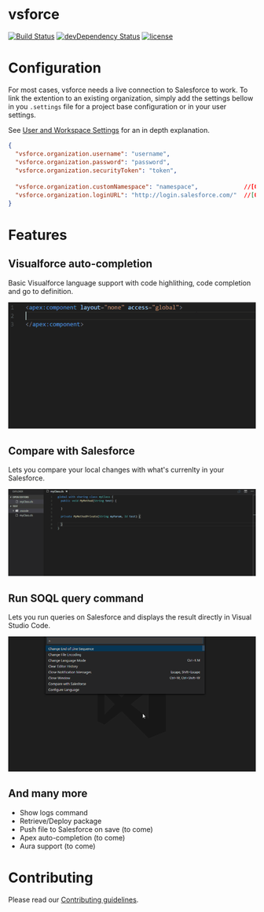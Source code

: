 # vsforce

[![Build Status](https://travis-ci.org/coveo/vsforce.svg?branch=master)](https://travis-ci.org/coveo/vsforce)
[![devDependency Status](https://david-dm.org/coveo/vsforce/dev-status.svg)](https://david-dm.org/coveo/vsforce#info=devDependencies)
[![license](https://img.shields.io/github/license/coveo/vsforce.svg)](https://github.com/coveo/vsforce/blob/master/LICENSE)

# Configuration

For most cases, vsforce needs a live connection to Salesforce to work. To link the extention to an existing organization, simply add the settings bellow in you `.settings` file for a project base configuration or in your user settings.

See [User and Workspace Settings](https://code.visualstudio.com/Docs/customization/userandworkspace) for an in depth explanation.
```json
{
  "vsforce.organization.username": "username",
  "vsforce.organization.password": "password",
  "vsforce.organization.securityToken": "token",

  "vsforce.organization.customNamespace": "namespace",             //[Optional]
  "vsforce.organization.loginURL": "http://login.salesforce.com/"  //[Optional]
}
```

# Features

## Visualforce auto-completion

Basic Visualforce language support with code highlithing, code completion and go to definition.

<img src='./doc/auto-completion.gif' />

## Compare with Salesforce

Lets you compare your local changes with what's currenlty in your Salesforce.

<img src='./doc/compare.gif' />

## Run SOQL query command

Lets you run queries on Salesforce and displays the result directly in Visual Studio Code.

<img src='./doc/soql-query.gif' />

## And many more
- Show logs command
- Retrieve/Deploy package
- Push file to Salesforce on save (to come)
- Apex auto-completion (to come)
- Aura support (to come)


# Contributing

Please read our [Contributing guidelines](.github/CONTRIBUTING.md).
